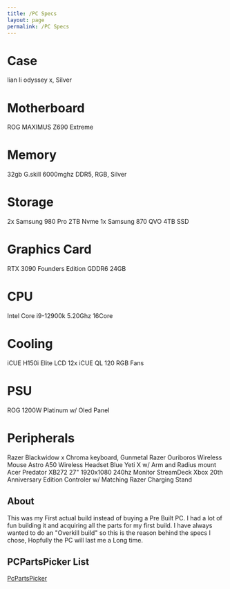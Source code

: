 ```yaml
---
title: /PC Specs
layout: page
permalink: /PC Specs
---
```


# Case
lian li odyssey x, Silver

# Motherboard
ROG MAXIMUS Z690 Extreme

# Memory

32gb G.skill 6000mghz DDR5, RGB, Silver

# Storage

2x Samsung 980 Pro 2TB Nvme
1x Samsung 870 QVO 4TB SSD

# Graphics Card

RTX 3090 Founders Edition GDDR6 24GB

# CPU

Intel  Core i9-12900k 5.20Ghz 16Core

# Cooling

iCUE H150i Elite LCD 
12x iCUE QL 120 RGB Fans

# PSU

ROG 1200W Platinum w/ Oled Panel

# Peripherals

Razer Blackwidow x Chroma keyboard, Gunmetal
Razer Ouriboros Wireless Mouse
Astro A50 Wireless Headset
Blue Yeti X w/ Arm and Radius mount
Acer Predator XB272 27" 1920x1080 240hz Monitor
StreamDeck
Xbox 20th Anniversary Edition Controler w/ Matching Razer Charging Stand



## About

This was my First actual build instead of buying a Pre Built PC. I had a lot of fun building it and acquiring all the parts for my first build. I have always wanted to do an "Overkill build" so this is the reason behind the specs I chose, Hopfully the PC will last me a Long time.

## PCPartsPicker List
[PcPartsPicker](https://pcpartpicker.com/user/Snipeeey/saved/#view=Y9HvjX)
